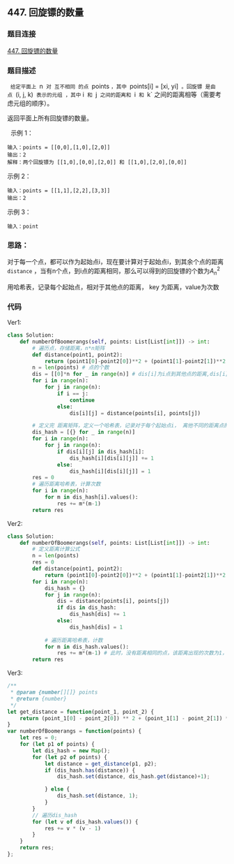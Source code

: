 ## 447. 回旋镖的数量

### 题目连接
[447. 回旋镖的数量](https://leetcode-cn.com/problems/number-of-boomerangs/)

### 题目描述
`
给定平面上 `n` 对 互不相同 的点 `points `，其中 `points[i] = [xi, yi]` 。回旋镖 是由点 `(i, j, k)` 表示的元组 ，其中` i` 和 `j` 之间的距离和 `i` 和 `k` 之间的距离相等（需要考虑元组的顺序）。

返回平面上所有回旋镖的数量。

 
示例 1：
```
输入：points = [[0,0],[1,0],[2,0]]
输出：2
解释：两个回旋镖为 [[1,0],[0,0],[2,0]] 和 [[1,0],[2,0],[0,0]]
```
示例 2：
```
输入：points = [[1,1],[2,2],[3,3]]
输出：2
```
示例 3：
```
输入：point
```
### 思路：

对于每一个点，都可以作为起始点i，现在要计算对于起始点i，到其余个点的距离   `distance` ，当有n个点，到i点的距离相同，那么可以得到的回旋镖的个数为$A_n^2$

用哈希表，记录每个起始点，相对于其他点的距离， key 为距离，value为次数


### 代码

Ver1:
```python
class Solution:
    def numberOfBoomerangs(self, points: List[List[int]]) -> int:
        # 遍历点，存储距离，n*n矩阵
        def distance(point1, point2):
            return (point1[0]-point2[0])**2 + (point1[1]-point2[1])**2
        n = len(points) # 点的个数
        dis = [[0]*n for _ in range(n)] # dis[i]为i点到其他点的距离,dis[i][i]=0
        for i in range(n):
            for j in range(n):
                if i == j:
                    continue
                else:
                    dis[i][j] = distance(points[i], points[j])

        # 定义完 距离矩阵，定义一个哈希表，记录对于每个起始点i， 离他不同的距离点的距离的个数
        dis_hash = [{} for _ in range(n)]
        for i in range(n):
            for j in range(n):
                if dis[i][j] in dis_hash[i]:
                    dis_hash[i][dis[i][j]] += 1
                else:
                    dis_hash[i][dis[i][j]] = 1
        res = 0
        # 遍历距离哈希表，计算次数
        for i in range(n):
            for m in dis_hash[i].values():
                res += m*(m-1)
        return res
```

Ver2:
```python
class Solution:
    def numberOfBoomerangs(self, points: List[List[int]]) -> int:
        # 定义距离计算公式
        n = len(points)
        res = 0
        def distance(point1, point2):
            return (point1[0]-point2[0])**2 + (point1[1]-point2[1])**2
        for i in range(n):
            dis_hash = {}
            for j in range(n):
                dis = distance(points[i], points[j])
                if dis in dis_hash:
                    dis_hash[dis] += 1
                else:
                    dis_hash[dis] = 1
            
            # 遍历距离哈希表，计数
            for m in dis_hash.values():
                res += m*(m-1) # 此时，没有距离相同的点，该距离出现的次数为1，所能提供 的回旋镖个数也为1
        return res

```

Ver3:
```JavaScript
/**
 * @param {number[][]} points
 * @return {number}
 */
let get_distance = function(point_1, point_2) {
    return (point_1[0] - point_2[0]) ** 2 + (point_1[1] - point_2[1]) ** 2;
}
var numberOfBoomerangs = function(points) {
    let res = 0;
    for (let p1 of points) {
        let dis_hash = new Map();
        for (let p2 of points) {
            let distance = get_distance(p1, p2);
            if (dis_hash.has(distance)) {
                dis_hash.set(distance, dis_hash.get(distance)+1);

            } else {
                dis_hash.set(distance, 1);
            }
        }
        // 遍历dis_hash
        for (let v of dis_hash.values()) {
            res += v * (v - 1)
        }
    }
    return res;
};
```